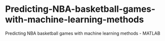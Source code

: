 # Predicting-NBA-basketball-games-with-machine-learning-methods
Predicting NBA basketball games with machine learning methods - MATLAB 
